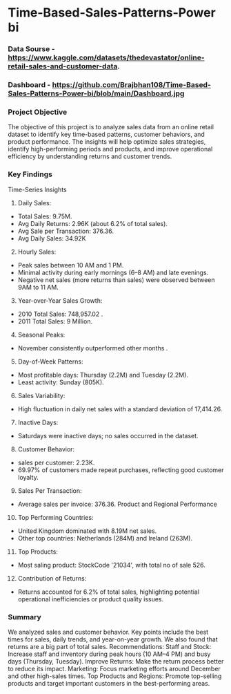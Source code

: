 # Time-Based-Sales-Patterns-Power bi

### Data Sourse - https://www.kaggle.com/datasets/thedevastator/online-retail-sales-and-customer-data.
### Dashboard - https://github.com/Brajbhan108/Time-Based-Sales-Patterns-Power-bi/blob/main/Dashboard.jpg

### Project Objective
The objective of this project is to analyze sales data from an online retail dataset to identify key time-based patterns, customer behaviors, and product performance. The insights will help optimize sales strategies, identify high-performing periods and products, and improve operational efficiency by understanding returns and customer trends.

### Key Findings

Time-Series Insights
1.	Daily Sales:
- Total Sales: 9.75M.
- Avg Daily Returns: 2.96K (about 6.2% of total sales).
- Avg Sale per Transaction: 376.36.
- Avg Daily Sales: 34.92K

2.	Hourly Sales:
- Peak sales between 10 AM and 1 PM.
-	Minimal activity during early mornings (6–8 AM) and late evenings.
-	Negative net sales (more returns than sales) were observed between 9AM to 11 AM.
  
3.	Year-over-Year Sales Growth:
- 2010 Total Sales: 748,957.02 .
- 2011 Total Sales: 9 Million.
4.	Seasonal Peaks:
- November consistently outperformed other months .
5.	Day-of-Week Patterns:
-	Most profitable days: Thursday (2.2M) and Tuesday (2.2M).
-	Least activity: Sunday (805K).
6.	Sales Variability:
-	High fluctuation in daily net sales with a standard deviation of 17,414.26.
7.	Inactive Days:
- Saturdays were inactive days; no sales occurred in the dataset.
  
8.	Customer Behavior:
-	sales per customer: 2.23K.
-	69.97% of customers made repeat purchases, reflecting good customer loyalty.
9.	Sales Per Transaction:
-	Average sales per invoice: 376.36.
Product and Regional Performance
10.	Top Performing Countries:
-	United Kingdom dominated with 8.19M net sales.
-	Other top countries: Netherlands (284M) and Ireland (263M).
11.	Top Products:
-	Most saling product: StockCode '21034', with total no of sale 526.
12.	Contribution of Returns:
-	Returns accounted for 6.2% of total sales, highlighting potential operational inefficiencies or product quality issues.
  
### Summary
We analyzed sales and customer behavior. Key points include the best times for sales, daily trends, and year-on-year growth. We also found that returns are a big part of total sales.
Recommendations:
Staff and Stock: Increase staff and inventory during peak hours (10 AM–4 PM) and busy days (Thursday, Tuesday).
Improve Returns: Make the return process better to reduce its impact.
Marketing: Focus marketing efforts around December and other high-sales times.
Top Products and Regions: Promote top-selling products and target important customers in the best-performing areas.

